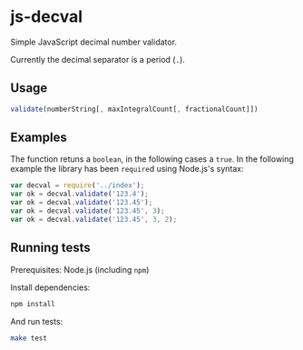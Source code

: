 # js-decval
Simple JavaScript decimal number validator.

Currently the decimal separator is a period (`.`).

## Usage

```javascript
validate(numberString[, maxIntegralCount[, fractionalCount]])
```

## Examples

The function retuns a `boolean`, in the following cases a `true`. In the following example the library has been `require`d using Node.js's syntax:

```javascript
var decval = require('../index');
var ok = decval.validate('123.4');
var ok = decval.validate('123.45');
var ok = decval.validate('123.45', 3);
var ok = decval.validate('123.45', 3, 2);
```

## Running tests

Prerequisites: Node.js (including `npm`)

Install dependencies:

```sh
npm install
```

And run tests:

```sh
make test
```
